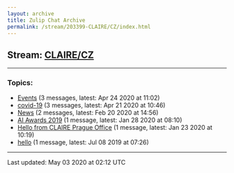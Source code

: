 ```yaml
---
layout: archive
title: Zulip Chat Archive
permalink: /stream/203399-CLAIRE/CZ/index.html
---
```


## Stream: [CLAIRE/CZ](https://claire4ai.github.io/archive/stream/203399-CLAIRE/CZ/index.html)
---

### Topics:

* [Events](topic/Events.html) (3 messages, latest: Apr 24 2020 at 11:02)
* [covid-19](topic/covid-19.html) (3 messages, latest: Apr 21 2020 at 10:46)
* [News](topic/News.html) (2 messages, latest: Feb 20 2020 at 14:56)
* [AI Awards 2019](topic/AI.20Awards.202019.html) (1 message, latest: Jan 28 2020 at 08:10)
* [Hello from CLAIRE Prague Office](topic/Hello.20from.20CLAIRE.20Prague.20Office.html) (1 message, latest: Jan 23 2020 at 10:19)
* [hello](topic/hello.html) (1 message, latest: Jul 08 2019 at 07:26)

<hr><p>Last updated: May 03 2020 at 02:12 UTC</p>